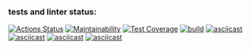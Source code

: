 ### tests and linter status:
[![Actions Status](https://github.com/slowyan/frontend-project-46/workflows/hexlet-check/badge.svg)](https://github.com/slowyan/frontend-project-46/actions)
[![Maintainability](https://api.codeclimate.com/v1/badges/41d8e73542c2d0bc71b8/maintainability)](https://codeclimate.com/github/slowyan/frontend-project-46/maintainability)
[![Test Coverage](https://api.codeclimate.com/v1/badges/41d8e73542c2d0bc71b8/test_coverage)](https://codeclimate.com/github/slowyan/frontend-project-46/test_coverage)
[![build](https://github.com/slowyan/frontend-project-46/actions/workflows/check.yml/badge.svg?branch=main)](https://github.com/slowyan/frontend-project-46/actions/workflows/check.yml)
[![asciicast](https://asciinema.org/a/2VvQxEsxuC9YdmoXAK7wDdRvl.svg)](https://asciinema.org/a/2VvQxEsxuC9YdmoXAK7wDdRvl)
[![asciicast](https://asciinema.org/a/580259.svg)](https://asciinema.org/a/580259)
[![asciicast](https://asciinema.org/a/xHcKi0cP80t4cs4odgdckD7Q9.svg)](https://asciinema.org/a/xHcKi0cP80t4cs4odgdckD7Q9)
[![asciicast](https://asciinema.org/a/CZ89OwLahl1Ct2UJFGy9gkT5d.svg)](https://asciinema.org/a/CZ89OwLahl1Ct2UJFGy9gkT5d)